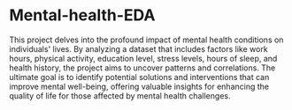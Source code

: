 # Mental-health-EDA
This project delves into the profound impact of mental health conditions on individuals' lives. By analyzing a dataset that includes factors like work hours, physical activity, education level, stress levels, hours of sleep, and health history, the project aims to uncover patterns and correlations. The ultimate goal is to identify potential solutions and interventions that can improve mental well-being, offering valuable insights for enhancing the quality of life for those affected by mental health challenges.
